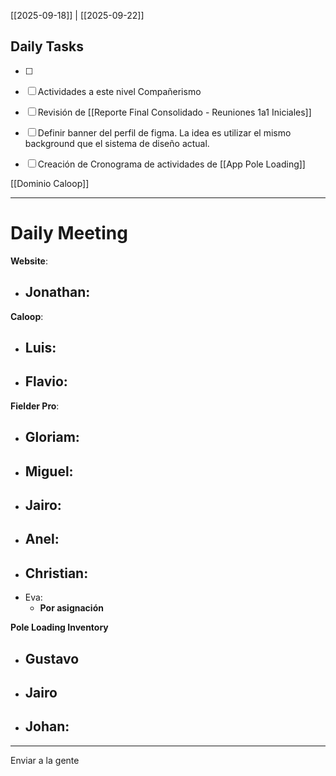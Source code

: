 [[2025-09-18]] | [[2025-09-22]] 

## Daily Tasks
- [ ] 

- [ ] Actividades a este nivel Compañerismo
- [ ] Revisión de [[Reporte Final Consolidado - Reuniones 1a1 Iniciales]] 
- [ ] Definir banner del perfil de figma. La idea es utilizar el mismo background que el sistema de diseño actual.
- [ ] Creación de Cronograma de actividades de [[App Pole Loading]] 

[[Dominio Caloop]] 

---


# Daily Meeting

**Website**:
- Jonathan:
	- 

**Caloop**:
- Luis: 
	- 
- Flavio:
	- 

**Fielder Pro**:
- Gloriam: 
	- 
- Miguel:
	- 
- Jairo: 
	- 
- Anel: 
	- 
- Christian:
	- 
- Eva:
	- **Por asignación**

**Pole Loading Inventory**
- Gustavo
	- 
- Jairo
	- 
- Johan:
	- 

---

Enviar a la gente

